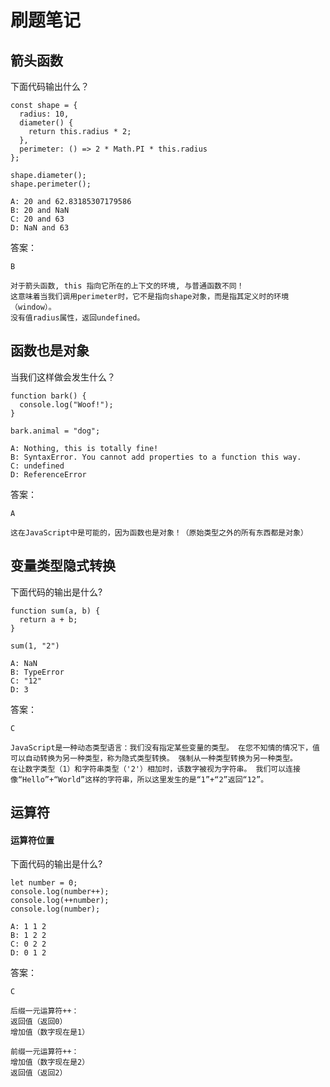 # 刷题笔记

## 箭头函数

下面代码输出什么？

```
const shape = {
  radius: 10,
  diameter() {
    return this.radius * 2;
  },
  perimeter: () => 2 * Math.PI * this.radius
};

shape.diameter();
shape.perimeter();

A: 20 and 62.83185307179586
B: 20 and NaN
C: 20 and 63
D: NaN and 63
```

答案：
```
B

对于箭头函数, this 指向它所在的上下文的环境, 与普通函数不同！
这意味着当我们调用perimeter时，它不是指向shape对象，而是指其定义时的环境（window）。
没有值radius属性，返回undefined。
```



## 函数也是对象

当我们这样做会发生什么？

```
function bark() {
  console.log("Woof!");
}

bark.animal = "dog";

A: Nothing, this is totally fine!
B: SyntaxError. You cannot add properties to a function this way.
C: undefined
D: ReferenceError
```

答案：
```
A

这在JavaScript中是可能的，因为函数也是对象！（原始类型之外的所有东西都是对象）
```


## 变量类型隐式转换

下面代码的输出是什么?

```
function sum(a, b) {
  return a + b;
}

sum(1, "2")

A: NaN
B: TypeError
C: "12"
D: 3
```

答案：
```
C

JavaScript是一种动态类型语言：我们没有指定某些变量的类型。 在您不知情的情况下，值可以自动转换为另一种类型，称为隐式类型转换。 强制从一种类型转换为另一种类型。
在让数字类型（1）和字符串类型（'2'）相加时，该数字被视为字符串。 我们可以连接像“Hello”+“World”这样的字符串，所以这里发生的是“1”+“2”返回“12”。
```


## 运算符

#### 运算符位置

下面代码的输出是什么?
```
let number = 0;
console.log(number++);
console.log(++number);
console.log(number);

A: 1 1 2
B: 1 2 2
C: 0 2 2
D: 0 1 2
```

答案：
```
C

后缀一元运算符++：
返回值（返回0）
增加值（数字现在是1）

前缀一元运算符++：
增加值（数字现在是2）
返回值（返回2）
```
